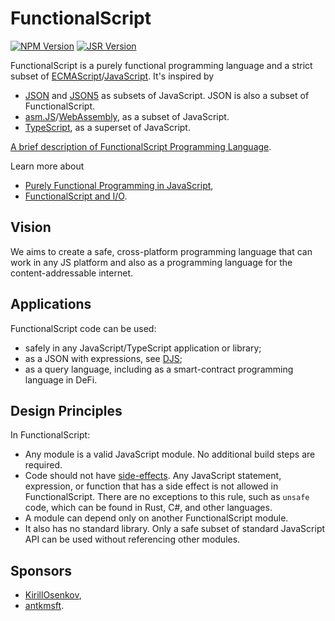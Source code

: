 # FunctionalScript

[![NPM Version](https://img.shields.io/npm/v/functionalscript)](https://www.npmjs.com/package/functionalscript)
[![JSR Version](https://img.shields.io/jsr/v/%40functionalscript/functionalscript)](https://jsr.io/@functionalscript/functionalscript)

FunctionalScript is a purely functional programming language and a strict subset of
[ECMAScript](https://en.wikipedia.org/wiki/ECMAScript)/[JavaScript](https://en.wikipedia.org/wiki/JavaScript). It's inspired by

- [JSON](https://en.wikipedia.org/wiki/JSON) and [JSON5](https://json5.org/) as subsets of JavaScript.
  JSON is also a subset of FunctionalScript.
- [asm.JS](https://en.wikipedia.org/wiki/Asm.js)/[WebAssembly](https://en.wikipedia.org/wiki/WebAssembly),
  as a subset of JavaScript.
- [TypeScript](https://en.wikipedia.org/wiki/TypeScript), as a superset of JavaScript.

[A brief description of FunctionalScript Programming Language](./doc/LANGUAGE.md).

Learn more about
- [Purely Functional Programming in JavaScript](https://medium.com/@sergeyshandar/purely-functional-programming-in-javascript-91114b1b2dff),
- [FunctionalScript and I/O](https://medium.com/@sergeyshandar/functionalscript-5cf817345376).

## Vision

We aims to create a safe, cross-platform programming language that can work in any JS platform and also as a programming language for the content-addressable internet.

## Applications

FunctionalScript code can be used:

- safely in any JavaScript/TypeScript application or library;
- as a JSON with expressions, see [DJS](https://medium.com/@sasha.gil/bridging-the-gap-from-json-to-javascript-without-dsls-fee273573f1b);
- as a query language, including as a smart-contract programming language in DeFi.

## Design Principles

In FunctionalScript:

- Any module is a valid JavaScript module. No additional build steps are required.
- Code should not have [side-effects](https://en.wikipedia.org/wiki/Side_effect_(computer_science)). Any JavaScript statement, expression, or function that has a side effect is not allowed in FunctionalScript. There are no exceptions to this rule, such as `unsafe` code, which can be found in Rust, C#, and other languages.
- A module can depend only on another FunctionalScript module.
- It also has no standard library. Only a safe subset of standard JavaScript API can be used without referencing other modules.

## Sponsors

- [KirillOsenkov](https://github.com/KirillOsenkov),
- [antkmsft](https://github.com/antkmsft).

